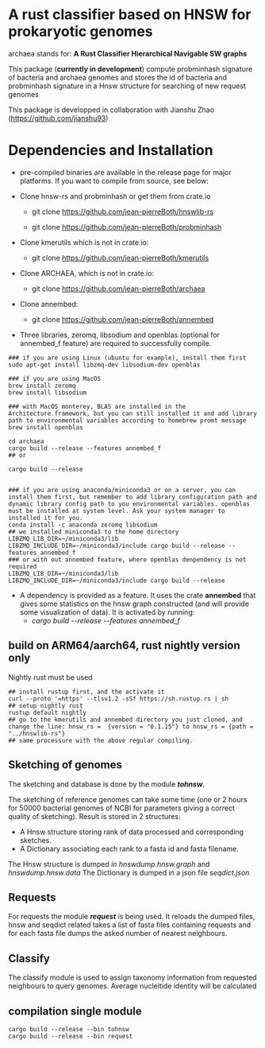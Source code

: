 # A rust classifier based on HNSW for prokaryotic genomes

archaea stands for: **A Rust Classifier Hierarchical Navigable SW graphs**

This package (**currently in development**) compute probminhash signature of  bacteria and archaea genomes and stores the id of bacteria and probminhash signature in a Hnsw structure for searching of new request genomes

This package is developped in collaboration with Jianshu Zhao (https://github.com/jianshu93)

# Dependencies and Installation

* pre-compiled binaries are available in the release page for major platforms. If you want to compile from source, see below:


*  Clone hnsw-rs and probminhash or get them from crate.io
    - git clone https://github.com/jean-pierreBoth/hnswlib-rs

    - git clone https://github.com/jean-pierreBoth/probminhash

* Clone kmerutils which is not in crate.io:
  
    - git clone https://github.com/jean-pierreBoth/kmerutils

* Clone ARCHAEA, which is not in crate.io:
    - git clone https://github.com/jean-pierreBoth/archaea
* Clone annembed:
    - git clone https://github.com/jean-pierreBoth/annembed

* Three libraries, zeromq, libsodium and openblas (optional for annembed_f feature) are required to successfully compile. 

```
### if you are using Linux (ubuntu for example), install them first
sudo apt-get install libzmq-dev libsodium-dev openblas

### if you are using MacOS
brew install zeromq
brew install libsodium

### with MacOS monterey, BLAS are installed in the Architecture.framework, but you can still installed it and add library path to environmental variables according to homebrew promt message
brew install openblas

cd archaea
cargo build --release --features annembed_f
## or

cargo build --release


### if you are using anaconda/miniconda3 or on a server, you can install them first, but remember to add library configuration path and dynamic library config path to you environmental variables. openblas must be installed at system level. Ask your system manager to installed it for you.
conda install -c anaconda zeromq libsodium
## we installed miniconda3 to the home directory
LIBZMQ_LIB_DIR=~/miniconda3/lib LIBZMQ_INCLUDE_DIR=~/miniconda3/include cargo build --release --features annembed_f
### or with out annembed feature, where openblas denpendency is not required
LIBZMQ_LIB_DIR=~/miniconda3/lib LIBZMQ_INCLUDE_DIR=~/miniconda3/include cargo build --release

```

* A dependency is provided as a feature. It uses the crate **annembed** that gives some statistics on the hnsw graph constructed (and will provide some visualization of data).
It is activated by running:
    -   *cargo build --release --features annembed_f*

## build on ARM64/aarch64, rust nightly version only
Nightly rust must be used
```
## install rustup first, and the activate it
curl --proto '=https' --tlsv1.2 -sSf https://sh.rustup.rs | sh
## setup nightly rust
rustup default nightly
## go to the kmerutils and annembed directory you just cloned, and change the line: hnsw_rs =  {version = "0.1.15"} to hnsw_rs = {path = "../hnswlib-rs"}
## same processure with the above regular compiling.
```
## Sketching of genomes

The sketching and database is done by the module ***tohnsw***.

The sketching of reference genomes can take some time (one or 2 hours for 50000 bacterial genomes of NCBI for parameters giving a correct quality of sketching). Result is stored in 2 structures:
- A Hnsw structure storing rank of data processed and corresponding sketches.
- A Dictionary associating each rank to a fasta id and fasta filename.

The Hnsw structure is dumped *in hnswdump.hnsw.graph* and  *hnswdump.hnsw.data*
The Dictionary is dumped in a json file *seqdict.json*
## Requests

For requests  the module ***request*** is being used. It reloads the dumped files, hnsw and seqdict related
takes a list of fasta files containing requests and for each fasta file dumps the asked number of nearest neighbours.
  
## Classify
 The classify module is used to assign taxonomy information from requested neighbours to query genomes. Average nucleitide identity will be calculated

## compilation single module
```
cargo build --release --bin tohnsw
cargo build --release --bin request

```
